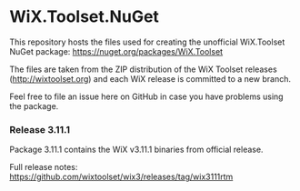 WiX.Toolset.NuGet
=================

This repository hosts the files used for creating the unofficial WiX.Toolset NuGet package:
https://nuget.org/packages/WiX.Toolset  

The files are taken from the ZIP distribution of the WiX Toolset releases (http://wixtoolset.org) and each WiX release is committed to a new branch.

Feel free to file an issue here on GitHub in case you have problems using the package.

### Release 3.11.1

Package 3.11.1 contains the WiX v3.11.1 binaries from official release.

Full release notes: https://github.com/wixtoolset/wix3/releases/tag/wix3111rtm
